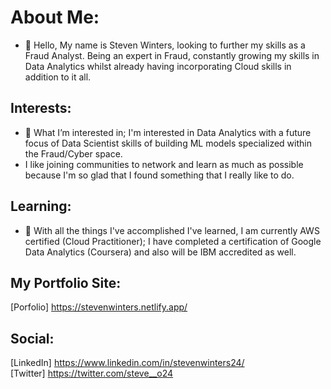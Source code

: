 # About Me:
- 👋 Hello, My name is Steven Winters, looking to further my skills as a Fraud Analyst. Being an expert in Fraud, constantly growing my skills in Data Analytics whilst already having incorporating Cloud skills in addition to it all. 

## Interests:
- 👀 What I’m interested in; I'm interested in Data Analytics with a future focus of Data Scientist skills of building ML models specialized within the Fraud/Cyber space.
- I like joining communities to network and learn as much as possible because I'm so glad that I found something that I really like to do.

## Learning:
- 🌱 With all the things I've accomplished I've learned, I am currently AWS certified (Cloud Practitioner); I have completed a certification of Google Data Analytics (Coursera) and also will be IBM accredited as well.


## My Portfolio Site:
[Porfolio] https://stevenwinters.netlify.app/

## Social:
[LinkedIn] https://www.linkedin.com/in/stevenwinters24/ <br>
[Twitter] https://twitter.com/steve__o24
